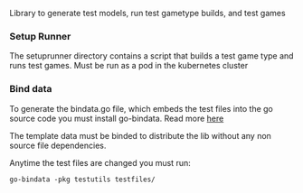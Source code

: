 Library to generate test models, run test gametype builds, and test games

### Setup Runner
The setuprunner directory contains a script that builds a test game type and runs test games. Must be run as a pod in the kubernetes cluster

### Bind data
To generate the bindata.go file, which embeds the test files into the go source code you must install go-bindata. Read more [here](https://github.com/jteeuwen/go-bindata)

The template data must be binded to distribute the lib without any non source file dependencies.

Anytime the test files are changed you must run:
```
go-bindata -pkg testutils testfiles/
```
